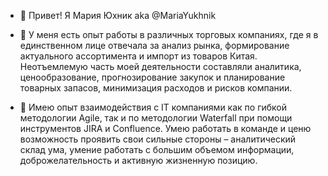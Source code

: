 - 👋  Привет! Я Мария Юхник aka @MariaYukhnik
  
- 🌱  У меня есть опыт работы в различных торговых компаниях, где я в единственном лице отвечала за анализ рынка, формирование актуального ассортимента и импорт из товаров Китая.
  Неотъемлемую часть моей деятельности составляли аналитика, ценообразование, прогнозирование закупок и планирование товарных запасов, минимизация расходов и рисков компании.
  
- 💞️  Имею опыт взаимодействия с IT компаниями как по гибкой методологии Agile, так и по методологии Waterfall при помощи инструментов JIRA и Confluence.
  Умею работать в команде и ценю возможность проявить свои сильные стороны – аналитический склад ума, умение работать с большим объемом информации, доброжелательность и активную жизненную позицию.

<!---
MariaYukhnik/MariaYukhnik is a ✨ special ✨ repository because its `README.md` (this file) appears on your GitHub profile.
You can click the Preview link to take a look at your changes.
--->
